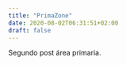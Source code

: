 ```yaml
---
title: "PrimaZone"
date: 2020-08-02T06:31:51+02:00
draft: false
---
```


Segundo post área primaria.
